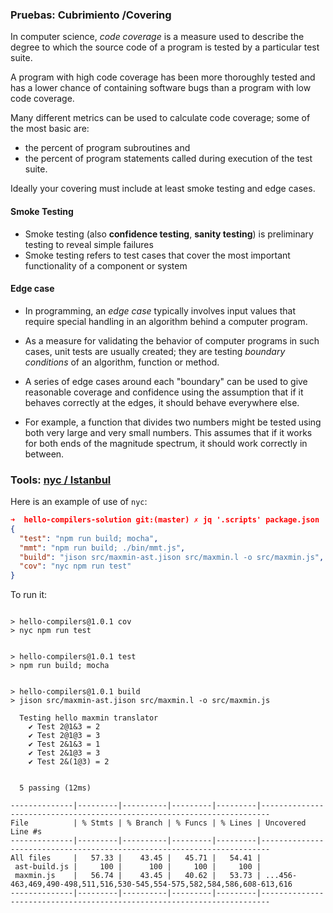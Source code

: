 
### Pruebas: Cubrimiento /Covering

In computer science, *code coverage* 
is a measure used to describe the degree to which the source code of a program 
is tested by a particular test suite. 

A program with high code coverage has been more thoroughly tested and has a lower chance of containing software bugs than a program with low code coverage. 

Many different metrics can be used to calculate code coverage; 
some of the most basic are:
  * the percent of program subroutines and 
  * the percent of program statements called during execution of the test suite.

Ideally your covering must include at least smoke testing and edge cases.

####  Smoke Testing

* Smoke testing (also **confidence testing**, **sanity testing**) is preliminary testing to reveal simple failures 
* Smoke testing refers to test cases that cover the most important functionality of a component or system 

#### Edge case

* In programming, an *edge case* typically involves input values that require special handling in an algorithm behind a computer program.

*  As a measure for validating the behavior of computer programs in such cases, unit tests are usually created; they are testing *boundary conditions* of an algorithm, function or method. 

* A series of edge cases around each "boundary" can be used to give reasonable coverage and confidence using the assumption that if it behaves correctly at the edges, it should behave everywhere else.

* For example, a function that divides two numbers might be tested using both very large and very small numbers. This assumes that if it works for both ends of the magnitude spectrum, it should work correctly in between.

### Tools: [nyc / Istanbul](istanbul.md)

Here is an example of use of `nyc`:

```json
➜  hello-compilers-solution git:(master) ✗ jq '.scripts' package.json 
{
  "test": "npm run build; mocha",
  "mmt": "npm run build; ./bin/mmt.js",
  "build": "jison src/maxmin-ast.jison src/maxmin.l -o src/maxmin.js",
  "cov": "nyc npm run test"
}
```

To run it:

```➜  hello-compilers-solution git:(master) ✗ npm run cov

> hello-compilers@1.0.1 cov
> nyc npm run test


> hello-compilers@1.0.1 test
> npm run build; mocha


> hello-compilers@1.0.1 build
> jison src/maxmin-ast.jison src/maxmin.l -o src/maxmin.js

  Testing hello maxmin translator
    ✔ Test 2@1&3 = 2
    ✔ Test 2@1@3 = 3
    ✔ Test 2&1&3 = 1
    ✔ Test 2&1@3 = 3
    ✔ Test 2&(1@3) = 2


  5 passing (12ms)

--------------|---------|----------|---------|---------|------------------------------------------------------------------------
File          | % Stmts | % Branch | % Funcs | % Lines | Uncovered Line #s                                                      
--------------|---------|----------|---------|---------|------------------------------------------------------------------------
All files     |   57.33 |    43.45 |   45.71 |   54.41 |                                                                        
 ast-build.js |     100 |      100 |     100 |     100 |                                                                        
 maxmin.js    |   56.74 |    43.45 |   40.62 |   53.73 | ...456-463,469,490-498,511,516,530-545,554-575,582,584,586,608-613,616 
--------------|---------|----------|---------|---------|------------------------------------------------------------------------
```
